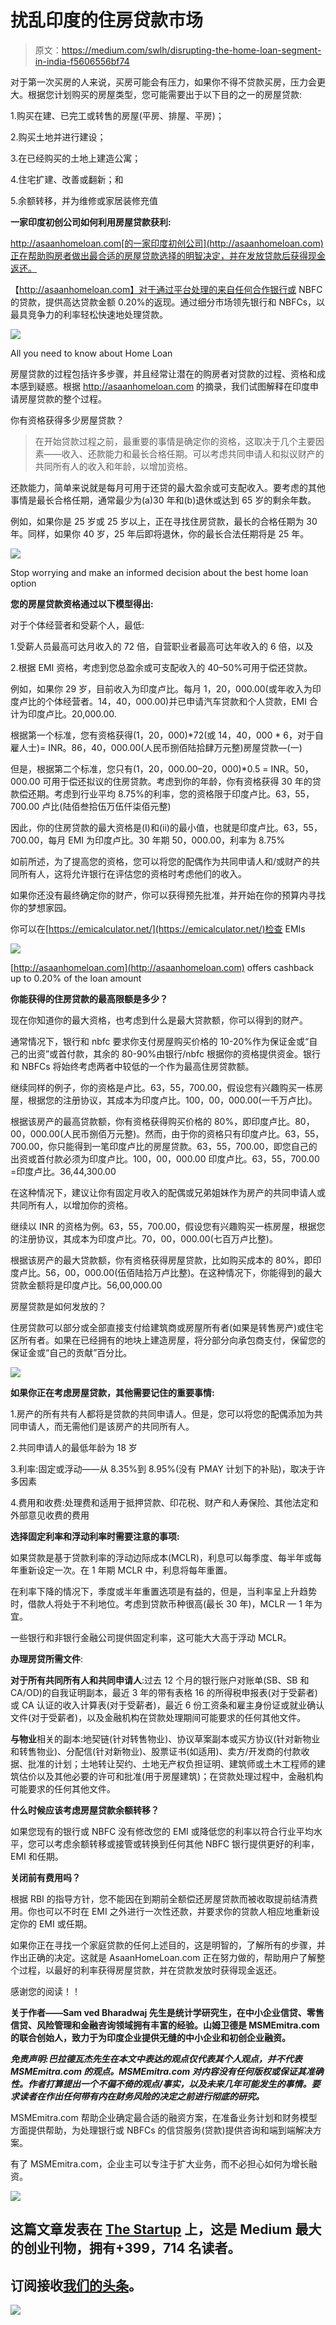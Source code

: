 # 扰乱印度的住房贷款市场

> 原文：<https://medium.com/swlh/disrupting-the-home-loan-segment-in-india-f5606556bf74>

对于第一次买房的人来说，买房可能会有压力，如果你不得不贷款买房，压力会更大。根据您计划购买的房屋类型，您可能需要出于以下目的之一的房屋贷款:

1.购买在建、已完工或转售的房屋(平房、排屋、平房)；

2.购买土地并进行建设；

3.在已经购买的土地上建造公寓；

4.住宅扩建、改善或翻新；和

5.余额转移，并为维修或家居装修充值

**一家印度初创公司如何利用房屋贷款获利:**

http://asaanhomeloan.com[的一家印度初创公司](http://asaanhomeloan.com)正在帮助购房者做出最合适的房屋贷款选择的明智决定，并在发放贷款后获得现金返还。

【http://asaanhomeloan.com】对于通过平台处理的来自任何合作银行或 NBFC 的贷款，提供高达贷款金额 0.20%的返现。通过细分市场领先银行和 NBFCs，以最具竞争力的利率轻松快速地处理贷款。

![](img/5b02f0793a18423cef1376ad638d634c.png)

All you need to know about Home Loan

房屋贷款的过程包括许多步骤，并且经常让潜在的购房者对贷款的过程、资格和成本感到疑惑。根据 http://asaanhomeloan.com 的摘录，我们试图解释在印度申请房屋贷款的整个过程。

你有资格获得多少房屋贷款？

> 在开始贷款过程之前，最重要的事情是确定你的资格，这取决于几个主要因素——收入、还款能力和最长合格任期。可以考虑共同申请人和拟议财产的共同所有人的收入和年龄，以增加资格。

还款能力，简单来说就是每月可用于还贷的最大盈余或可支配收入。要考虑的其他事情是最长合格任期，通常最少为(a)30 年和(b)退休或达到 65 岁的剩余年数。

例如，如果你是 25 岁或 25 岁以上，正在寻找住房贷款，最长的合格任期为 30 年。同样，如果你 40 岁，25 年后即将退休，你的最长合法任期将是 25 年。

![](img/c0ea9bbf2127fcaded02311d69a112c2.png)

Stop worrying and make an informed decision about the best home loan option

**您的房屋贷款资格通过以下模型得出:**

对于个体经营者和受薪个人，最低:

1.受薪人员最高可达月收入的 72 倍，自营职业者最高可达年收入的 6 倍，以及

2.根据 EMI 资格，考虑到您总盈余或可支配收入的 40–50%可用于偿还贷款。

例如，如果你 29 岁，目前收入为印度卢比。每月 1，20，000.00(或年收入为印度卢比的个体经营者。14，40，000.00)并已申请汽车贷款和个人贷款，EMI 合计为印度卢比。20,000.00.

根据第一个标准，您有资格获得(1，20，000)*72(或 14，40，000 * 6，对于自雇人士)= INR。86，40，000.00(人民币捌佰陆拾肆万元整)房屋贷款—(一)

但是，根据第二个标准，您只有(1，20，000.00–20，000)*0.5 = INR。50，000.00 可用于偿还拟议的住房贷款。考虑到你的年龄，你有资格获得 30 年的贷款偿还期。考虑到行业平均 8.75%的利率，您的资格限于印度卢比。63，55，700.00 卢比(陆佰叁拾伍万伍仟柒佰元整)

因此，你的住房贷款的最大资格是(I)和(ii)的最小值，也就是印度卢比。63，55，700.00，每月 EMI 为印度卢比。30 年期 50，000.00，利率为 8.75%

如前所述，为了提高您的资格，您可以将您的配偶作为共同申请人和/或财产的共同所有人，这将允许银行在评估您的资格时考虑他们的收入。

如果你还没有最终确定你的财产，你可以获得预先批准，并开始在你的预算内寻找你的梦想家园。

你可以在[https://emicalculator.net/](https://emicalculator.net/)检查 EMIs

![](img/18a9125fe8320d1cff22ceeebf7bc487.png)

[http://asaanhomeloan.com](http://asaanhomeloan.com) offers cashback up to 0.20% of the loan amount

**你能获得的住房贷款的最高限额是多少？**

现在你知道你的最大资格，也考虑到什么是最大贷款额，你可以得到的财产。

通常情况下，银行和 nbfc 要求你支付房屋购买价格的 10-20%作为保证金或“自己的出资”或首付款，其余的 80-90%由银行/nbfc 根据你的资格提供资金。银行和 NBFCs 将始终考虑两者中较低的一个作为最高住房贷款额。

继续同样的例子，你的资格是卢比。63，55，700.00，假设您有兴趣购买一栋房屋，根据您的注册协议，其成本为印度卢比。100，00，000.00(一千万卢比)。

根据该房产的最高贷款额，你有资格获得购买价格的 80%，即印度卢比。80，00，000.00(人民币捌佰万元整)。然而，由于你的资格只有印度卢比。63，55，700.00，你只能得到一笔印度卢比的房屋贷款。63，55，700.00，即您自己的出资或首付款必须为印度卢比。100，00，000.00 印度卢比。63，55，700.00 =印度卢比。36,44,300.00

在这种情况下，建议让你有固定月收入的配偶或兄弟姐妹作为房产的共同申请人或共同所有人，以增加你的资格。

继续以 INR 的资格为例。63，55，700.00，假设您有兴趣购买一栋房屋，根据您的注册协议，其成本为印度卢比。70，00，000.00(七百万卢比整)。

根据该房产的最大贷款额，你有资格获得房屋贷款，比如购买成本的 80%，即印度卢比。56，00，000.00(伍佰陆拾万卢比整)。在这种情况下，你能得到的最大贷款金额将是印度卢比。56,00,000.00

房屋贷款是如何发放的？

住房贷款可以部分或全部直接支付给建筑商或房屋所有者(如果是转售房产)或住宅区所有者。如果在已经拥有的地块上建造房屋，将分部分向承包商支付，保留您的保证金或“自己的贡献”百分比。

![](img/4672b47667d93172790780bf1bc5e867.png)

**如果你正在考虑房屋贷款，其他需要记住的重要事情:**

1.房产的所有共有人都将是贷款的共同申请人。但是，您可以将您的配偶添加为共同申请人，而无需他们是该房产的共同所有人。

2.共同申请人的最低年龄为 18 岁

3.利率:固定或浮动——从 8.35%到 8.95%(没有 PMAY 计划下的补贴)，取决于许多因素

4.费用和收费:处理费和适用于抵押贷款、印花税、财产和人寿保险、其他法定和外部意见收费的费用

**选择固定利率和浮动利率时需要注意的事项:**

如果贷款是基于贷款利率的浮动边际成本(MCLR)，利息可以每季度、每半年或每年重新设定一次。在 1 年期 MCLR 中，利息将每年重置。

在利率下降的情况下，季度或半年重置选项是有益的，但是，当利率呈上升趋势时，借款人将处于不利地位。考虑到贷款币种很高(最长 30 年)，MCLR — 1 年为宜。

一些银行和非银行金融公司提供固定利率，这可能大大高于浮动 MCLR。

**办理房贷所需文件**:

**对于所有共同所有人和共同申请人**:过去 12 个月的银行账户对账单(SB、SB 和 CA/OD)的自我证明副本，最近 3 年的带有表格 16 的所得税申报表(对于受薪者)或 CA 认证的收入计算表(对于受薪者)，最近 6 份工资条和雇主身份证或就业确认文件(对于受薪者)，以及金融机构在贷款处理期间可能要求的任何其他文件。

**与物业**相关的副本:地契链(针对转售物业)、协议草案副本或买方协议(针对新物业和转售物业)、分配信(针对新物业)、股票证书(如适用)、卖方/开发商的付款收据、批准的计划；土地转让契约、土地无产权负担证明、建筑师或土木工程师的建筑估价以及其他必要的许可和批准(用于房屋建筑)；在贷款处理过程中，金融机构可能要求的任何其他文件。

**什么时候应该考虑房屋贷款余额转移？**

如果您现有的银行或 NBFC 没有修改您的 EMI 或降低您的利率以符合行业平均水平，您可以考虑余额转移或接管或转换到任何其他 NBFC 银行提供更好的利率，EMI 和任期。

**关闭前有费用吗？**

根据 RBI 的指导方针，您不能因在到期前全额偿还房屋贷款而被收取提前结清费用。你也可以不时在 EMI 之外进行一次性还款，并要求你的贷款人相应地重新设定你的 EMI 或任期。

如果你正在寻找一个家庭贷款的任何上述目的，这是明智的，了解所有的步骤，并作出正确的决定。这就是 AsaanHomeLoan.com 正在努力做的，帮助用户了解整个过程，以最好的利率获得房屋贷款，并在贷款发放时获得现金返还。

感谢您的阅读！！

**关于作者——Sam ved Bharadwaj 先生是统计学研究生，在中小企业信贷、零售信贷、风险管理和金融咨询领域拥有丰富的经验。山姆卫德是 MSMEmitra.com 的联合创始人，致力于为印度企业提供无缝的中小企业和初创企业融资。**

***免责声明:巴拉德瓦杰先生在本文中表达的观点仅代表其个人观点，并不代表 MSMEmitra.com 的观点。MSMEmitra.com 对内容没有任何版权或保证其准确性。作者打算提出一个不偏不倚的观点/事实，以及未来几年可能发生的事情。要求读者在作出任何带有内在财务风险的决定之前进行彻底的研究。***

MSMEmitra.com 帮助企业确定最合适的融资方案，在准备业务计划和财务模型方面提供帮助，为处理银行或 NBFCs 的信贷服务(贷款)提供咨询和端到端解决方案。

有了 MSMEmitra.com，企业主可以专注于扩大业务，而不必担心如何为增长融资。

[![](img/308a8d84fb9b2fab43d66c117fcc4bb4.png)](https://medium.com/swlh)

## 这篇文章发表在 [The Startup](https://medium.com/swlh) 上，这是 Medium 最大的创业刊物，拥有+399，714 名读者。

## 订阅接收[我们的头条](http://growthsupply.com/the-startup-newsletter/)。

[![](img/b0164736ea17a63403e660de5dedf91a.png)](https://medium.com/swlh)